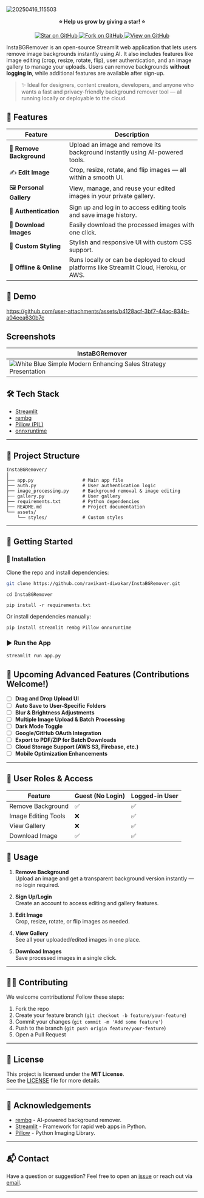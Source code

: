 ![20250416_115503](https://github.com/user-attachments/assets/0fb7af9d-3cc4-44c4-8bad-245749b51f9e)

<p align="center"><strong>⭐️ Help us grow by giving a star! ⭐️</strong></p>


<p align="center">
  <a href="https://github.com/ravikant-diwakar/InstaBGRemover/stargazers">
    <img src="https://img.shields.io/github/stars/your-username/your-repo-name?style=social" alt="Star on GitHub">
  </a>
  <a href="https://github.com/ravikant-diwakar/InstaBGRemover/fork">
    <img src="https://img.shields.io/github/forks/your-username/your-repo-name?style=social" alt="Fork on GitHub">
  </a>
  <a href="https://github.com/ravikant-diwakar/InstaBGRemover">
    <img src="https://img.shields.io/badge/View%20on-GitHub-181717?logo=github" alt="View on GitHub">
  </a>
</p>



InstaBGRemover is an open-source Streamlit web application that lets users remove image backgrounds instantly using AI. It also includes features like image editing (crop, resize, rotate, flip), user authentication, and an image gallery to manage your uploads. Users can remove backgrounds **without logging in**, while additional features are available after sign-up.

> ✨ Ideal for designers, content creators, developers, and anyone who wants a fast and privacy-friendly background remover tool — all running locally or deployable to the cloud.

## 🚀 Features

| Feature                  | Description |
|--------------------------|-------------|
| 🧼 **Remove Background** | Upload an image and remove its background instantly using AI-powered tools. |
| ✍️ **Edit Image**        | Crop, resize, rotate, and flip images — all within a smooth UI. |
| 🖼️ **Personal Gallery** | View, manage, and reuse your edited images in your private gallery. |
| 🔐 **Authentication**    | Sign up and log in to access editing tools and save image history. |
| 💾 **Download Images**  | Easily download the processed images with one click. |
| 🎨 **Custom Styling**    | Stylish and responsive UI with custom CSS support. |
| 📂 **Offline & Online** | Runs locally or can be deployed to cloud platforms like Streamlit Cloud, Heroku, or AWS. |

## 📸 Demo
 https://github.com/user-attachments/assets/b4128acf-3bf7-44ac-834b-a04eea630b7c 

## Screenshots
| InstaBGRemover |
| -------------- |
| ![White Blue Simple Modern Enhancing Sales Strategy Presentation](https://github.com/user-attachments/assets/c9c2b411-3b8a-4673-ab48-cb54a4bc05ee) |

## 🛠️ Tech Stack

- [Streamlit](https://streamlit.io/)
- [rembg](https://github.com/danielgatis/rembg)
- [Pillow (PIL)](https://pillow.readthedocs.io/)
- [onnxruntime](https://onnxruntime.ai/)

---

## 📁 Project Structure

```
InstaBGRemover/
│
├── app.py                  # Main app file
├── auth.py                 # User authentication logic
├── image_processing.py     # Background removal & image editing
├── gallery.py              # User gallery
├── requirements.txt        # Python dependencies
├── README.md               # Project documentation
└── assets/
    └── styles/             # Custom styles
```

---

## 🚀 Getting Started

### 🔧 Installation

Clone the repo and install dependencies:

```bash
git clone https://github.com/ravikant-diwakar/InstaBGRemover.git
```
```
cd InstaBGRemover
```
```
pip install -r requirements.txt
```

Or install dependencies manually:

```bash
pip install streamlit rembg Pillow onnxruntime
```

### ▶️ Run the App

```bash
streamlit run app.py
```

## 🧪 Upcoming Advanced Features (Contributions Welcome!)

- [ ] **Drag and Drop Upload UI**
- [ ] **Auto Save to User-Specific Folders**
- [ ] **Blur & Brightness Adjustments**
- [ ] **Multiple Image Upload & Batch Processing**
- [ ] **Dark Mode Toggle**
- [ ] **Google/GitHub OAuth Integration**
- [ ] **Export to PDF/ZIP for Batch Downloads**
- [ ] **Cloud Storage Support (AWS S3, Firebase, etc.)**
- [ ] **Mobile Optimization Enhancements**

---

## 👤 User Roles & Access

| Feature              | Guest (No Login) | Logged-in User |
|----------------------|------------------|-----------------|
| Remove Background    | ✅               | ✅              |
| Image Editing Tools  | ❌               | ✅              |
| View Gallery         | ❌               | ✅              |
| Download Image       | ✅               | ✅              |


## 🔐 Usage

1. **Remove Background**  
   Upload an image and get a transparent background version instantly — no login required.

2. **Sign Up/Login**  
   Create an account to access editing and gallery features.

3. **Edit Image**  
   Crop, resize, rotate, or flip images as needed.

4. **View Gallery**  
   See all your uploaded/edited images in one place.

5. **Download Images**  
   Save processed images in a single click.

---

## 🧑‍💻 Contributing

We welcome contributions! Follow these steps:

1. Fork the repo
2. Create your feature branch (`git checkout -b feature/your-feature`)
3. Commit your changes (`git commit -m 'Add some feature'`)
4. Push to the branch (`git push origin feature/your-feature`)
5. Open a Pull Request

---

## 📝 License

This project is licensed under the **MIT License**.  
See the [LICENSE](LICENSE) file for more details.

---

## 🌟 Acknowledgements

- [rembg](https://github.com/danielgatis/rembg) - AI-powered background remover.
- [Streamlit](https://streamlit.io/) - Framework for rapid web apps in Python.
- [Pillow](https://python-pillow.org/) - Python Imaging Library.

---

## 📬 Contact

Have a question or suggestion? Feel free to open an [issue](https://github.com/ravikant-diwakar/InstaBGRemover/issues) or reach out via [email](mailto:youremail@example.com).

---


